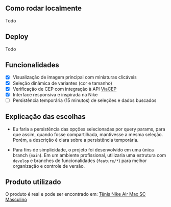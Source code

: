 ## Como rodar localmente

Todo

## Deploy

Todo

## Funcionalidades

- [x] Visualização de imagem principal com miniaturas clicáveis
- [x] Seleção dinâmica de variantes (cor e tamanho)
- [x] Verificação de CEP com integração à API [ViaCEP](https://viacep.com.br/)
- [x] Interface responsiva e inspirada na Nike
- [ ] Persistência temporária (15 minutos) de seleções e dados buscados

## Explicação das escolhas

- Eu faria a persistência das opções selecionadas por query params, para que assim, quando fosse compartilhada, mantivesse a mesma seleção. Porém, a descrição é clara sobre a persistência temporária.

- Para fins de simplicidade, o projeto foi desenvolvido em uma única branch (`main`). Em um ambiente profissional, utilizaria uma estrutura com `develop` e branches de funcionalidades (`feature/*`) para melhor organização e controle de versão.

## Produto utilizado

O produto é real e pode ser encontrado em: [Tênis Nike Air Max SC Masculino](https://www.nike.com.br/tenis-nike-air-max-sc-masculino-011224.html?cor=16)
